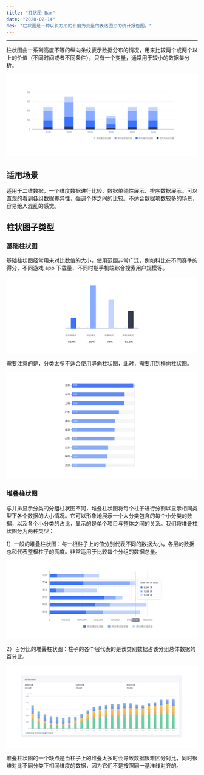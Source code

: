 ```yaml
---
title: "柱状图 Bar"
date: "2020-02-14"
des: "柱状图是一种以长方形的长度为变量的表达图形的统计报告图。"
---
```


---

柱状图由一系列高度不等的纵向条纹表示数据分布的情况，用来比较两个或两个以上的价值（不同时间或者不同条件），只有一个变量，通常用于较小的数据集分析。

![bar-1](bar-1.jpg)

## 适用场景

适用于二维数据，一个维度数据进行比较、数据单纯性展示、排序数据展示。可以直观的看到各组数据差异性，强调个体之间的比较。不适合数据项数较多的场景，容易给人混乱的感觉。

## 柱状图子类型

### 基础柱状图

基础柱状图经常用来对比数值的大小，使用范围非常广泛，例如科比在不同赛季的得分、不同游戏 app 下载量、不同时期手机端综合搜索用户规模等。

![bar-2](bar-2.jpg)

需要注意的是，分类太多不适合使用竖向柱状图，此时，需要用到横向柱状图。

![bar-3](bar-3.jpg)

### 堆叠柱状图

与并排显示分类的分组柱状图不同，堆叠柱状图将每个柱子进行分割以显示相同类型下各个数据的大小情况。它可以形象地展示一个大分类包含的每个小分类的数据，以及各个小分类的占比，显示的是单个项目与整体之间的关系。我们将堆叠柱状图分为两种类型：

1）一般的堆叠柱状图：每一根柱子上的值分别代表不同的数据大小，各层的数据总和代表整根柱子的高度。非常适用于比较每个分组的数据总量。

![bar-4](bar-4.jpg)

2）百分比的堆叠柱状图：柱子的各个层代表的是该类别数据占该分组总体数据的百分比。

![bar-5](bar-5.jpg)

堆叠柱状图的一个缺点是当柱子上的堆叠太多时会导致数据很难区分对比，同时很难对比不同分类下相同维度的数据，因为它们不是按照同一基准线对齐的。
